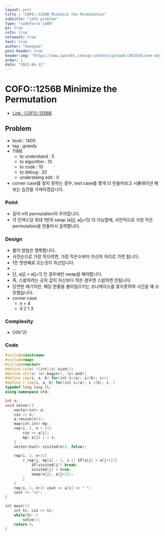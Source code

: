 ```yaml
---
layout: post
title : "COFO::1256B Minimize the Permutation"
subtitle: "cofo problem"
type: "codeforce 1400"
ps: true
cofo: true
cofoeach: true
text: true
author: "beenpow"
post-header: true
header-img: "https://www.spotebi.com/wp-content/uploads/2019/01/one-day-day-one-workout-motivation-spotebi.jpg"
order: 1
date: "2022-04-12"
---
```

# COFO::1256B Minimize the Permutation
- [Link : COFO::1256B](https://codeforces.com/problemset/problem/1256/B)


## Problem 

- level : 1400
- tag : greedy
- TIME
  - to understand    : 5
  - to algorithm     : 10
  - to code          : 10
  - to debug         : 20
  - understaing edit : 0
- corner case를 찾지 못하는 경우, test case를 몇개 더 만들어보고 시뮬레이션 해보는 습관을 가져야겠습니다.

### Point
- 길이 n의 permutation이 주어집니다.
- 각 인덱스당 최대 1번의 swap (a[j], a[j+1]) 이 가능할때, 사전적으로 가장 작은 permutation을 만들어서 출력합니다.

### Design
- 풀이 방법은 명확합니다.
- 사전순으로 가장 작으려면, 가장 작은수부터 자신의 자리로 가면 됩니다.
 - 1은 첫번째로 오는것이 최선입니다.
 - ...
- 단, a[j] > a[j+1] 인 경우에만 swap을 해야합니다.
- 즉, 스왑하려는 곳의 값이 자신보다 작은 경우엔 스왑하면 안됩니다.
- 당연한 얘기지만, 해당 한줄을 불러일으키는 코너케이스를 찾지못하여 시간을 꽤 소모했습니다.
- corner case
  - n = 4
  - 4 2 1 3

### Complexity
- O(N^2)

### Code

```cpp
#include<iostream>
#include<map>
#include<vector>
#define sz(v) ((int)(v).size())
#define all(v) (v).begin(), (v).end()
#define rep(i, a, b) for(int i=(a); i<(b); i++)
#define r_rep(i, a, b) for(int i=(a); i >(b); i--)
typedef long long ll;
using namespace std;

int n;
void solve(){
    vector<int> a;
    cin >> n;
    a.resize(n+1);
    map<int,int> mp;
    rep(i, 1, n + 1){
        cin >> a[i];
        mp[ a[i] ] = i;
    }
    vector<bool> visited(n+1, false);
    
    rep(i, 1, n+1){
        r_rep(j, mp[i] - 1, i-1) if(a[j] > a[j+1]){
            if(visited[j]) break;
            visited[j] = true;
            swap(a[j], a[j+1]);
        }
    }
    rep(i, 1, n+1) cout << a[i] << " ";
    cout << '\n';
}

int main(){
    int tc; cin >> tc;
    while(tc--)
        solve();
    return 0;
}
```
